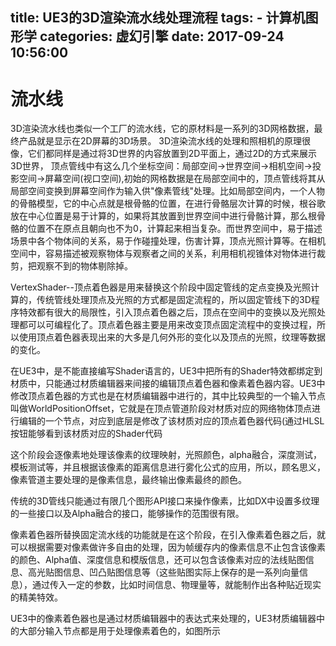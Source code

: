 title: UE3的3D渲染流水线处理流程
tags: 
    - 计算机图形学
categories: 虚幻引擎
date: 2017-09-24 10:56:00
---

# 流水线

3D渲染流水线也类似一个工厂的流水线，它的原材料是一系列的3D网格数据，最终产品就是显示在2D屏幕的3D场景。
3D渲染流水线的处理和照相机的原理很像，它们都同样是通过将3D世界的内容放置到2D平面上，通过2D的方式来展示3D世界，
顶点管线中有这么几个坐标空间：局部空间->世界空间->相机空间->投影空间->屏幕空间(视口空间),初始的网格数据是在局部空间中的，顶点管线将其从局部空间变换到屏幕空间作为输入供"像素管线"处理。比如局部空间内，一个人物的骨骼模型，它的中心点就是根骨骼的位置，在进行骨骼层次计算的时候，根谷歌放在中心位置是易于计算的，如果将其放置到世界空间中进行骨骼计算，那么根骨骼的位置不在原点且朝向也不为0，计算起来相当复杂。而世界空间中，易于描述场景中各个物体间的关系，易于作碰撞处理，伤害计算，顶点光照计算等。在相机空间中，容易描述被观察物体与观察者之间的关系，利用相机视锥体对物体进行裁剪，把观察不到的物体剔除掉。

VertexShader--顶点着色器是用来替换这个阶段中固定管线的定点变换及光照计算的，传统管线处理顶点及光照的方式都是固定流程的，所以固定管线下的3D程序特效都有很大的局限性，引入顶点着色器之后，顶点在空间中的变换以及光照处理都可以可编程化了。顶点着色器主要是用来改变顶点固定流程中的变换过程，所以使用顶点着色器表现出来的大多是几何外形的变化以及顶点的光照，纹理等数据的变化。

在UE3中，是不能直接编写Shader语言的，UE3中把所有的Shader特效都绑定到材质中，只能通过材质编辑器来间接的编辑顶点着色器和像素着色器内容。UE3中修改顶点着色器的方式也是在材质编辑器中进行的，其中比较典型的一个输入节点叫做WorldPositionOffset，它就是在顶点管道阶段对材质对应的网络物体顶点进行编辑的一个节点，对应到底层是修改了该材质对应的顶点着色器代码(通过HLSL按钮能够看到该材质对应的Shader代码

这个阶段会逐像素地处理该像素的纹理映射，光照颜色，alpha融合，深度测试，模板测试等，并且根据该像素的距离信息进行雾化公式的应用，所以，顾名思义，像素管道主要处理的是像素信息，最终输出像素最终的颜色。

传统的3D管线只能通过有限几个图形API接口来操作像素，比如DX中设置多纹理的一些接口以及Alpha融合的接口，能够操作的范围很有限。

像素着色器所替换固定流水线的功能就是在这个阶段，在引入像素着色器之后，就可以根据需要对像素做许多自由的处理，因为帧缓存内的像素信息不止包含该像素的颜色、Alpha值、深度信息和模版信息，还可以包含该像素对应的法线贴图信息、高光贴图信息、凹凸贴图信息等（这些贴图实际上保存的是一系列向量信息），通过传入一定的参数，比如时间信息、物理量等，就能制作出各种贴近现实的精美特效。

UE3中的像素着色器也是通过材质编辑器中的表达式来处理的，UE3材质编辑器中的大部分输入节点都是用于处理像素着色的，如图所示
